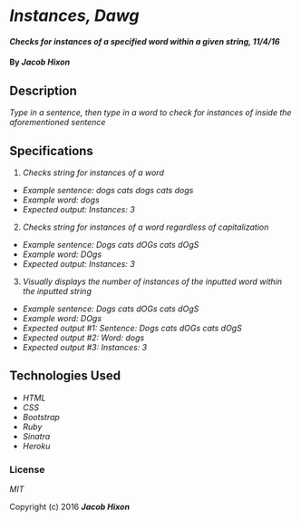 # _Instances, Dawg_

#### _Checks for instances of a specified word within a given string, 11/4/16_

#### By _**Jacob Hixon**_

## Description

_Type in a sentence, then type in a word to check for instances of inside the aforementioned sentence_

## Specifications

1. _Checks string for instances of a word_
  * _Example sentence: dogs cats dogs cats dogs_
  * _Example word: dogs_
  * _Expected output: Instances: 3_

2. _Checks string for instances of a word regardless of capitalization_
  * _Example sentence: Dogs cats dOGs cats dOgS_
  * _Example word: DOgs_
  * _Expected output: Instances: 3_

3. _Visually displays the number of instances of the inputted word within the inputted string_
  * _Example sentence: Dogs cats dOGs cats dOgS_
  * _Example word: DOgs_
  * _Expected output #1: Sentence: Dogs cats dOGs cats dOgS_
  * _Expected output #2: Word: dogs_
  * _Expected output #3: Instances: 3_

## Technologies Used

* _HTML_
* _CSS_
* _Bootstrap_
* _Ruby_
* _Sinatra_
* _Heroku_

### License

*MIT*

Copyright (c) 2016 **_Jacob Hixon_**
